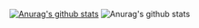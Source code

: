 [![Anurag's github stats](https://github-readme-stats.vercel.app/api?username=sangkuOH)](https://github.com/anuraghazra/github-readme-stats)
![Anurag's github stats](https://github-readme-stats.vercel.app/api?username=anuraghazra&show_icons=true)
